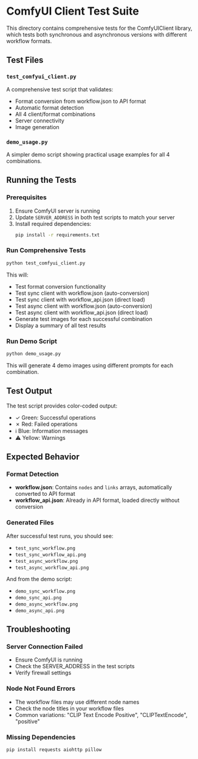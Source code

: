 # ComfyUI Client Test Suite

This directory contains comprehensive tests for the ComfyUIClient library, which tests both synchronous and asynchronous versions with different workflow formats.

## Test Files

### `test_comfyui_client.py`
A comprehensive test script that validates:
- Format conversion from workflow.json to API format
- Automatic format detection
- All 4 client/format combinations
- Server connectivity
- Image generation

### `demo_usage.py`
A simpler demo script showing practical usage examples for all 4 combinations.

## Running the Tests

### Prerequisites
1. Ensure ComfyUI server is running
2. Update `SERVER_ADDRESS` in both test scripts to match your server
3. Install required dependencies:
   ```bash
   pip install -r requirements.txt
   ```

### Run Comprehensive Tests
```bash
python test_comfyui_client.py
```

This will:
- Test format conversion functionality
- Test sync client with workflow.json (auto-conversion)
- Test sync client with workflow_api.json (direct load)
- Test async client with workflow.json (auto-conversion)
- Test async client with workflow_api.json (direct load)
- Generate test images for each successful combination
- Display a summary of all test results

### Run Demo Script
```bash
python demo_usage.py
```

This will generate 4 demo images using different prompts for each combination.

## Test Output

The test script provides color-coded output:
- ✓ Green: Successful operations
- ✗ Red: Failed operations
- ℹ Blue: Information messages
- ⚠ Yellow: Warnings

## Expected Behavior

### Format Detection
- **workflow.json**: Contains `nodes` and `links` arrays, automatically converted to API format
- **workflow_api.json**: Already in API format, loaded directly without conversion

### Generated Files
After successful test runs, you should see:
- `test_sync_workflow.png`
- `test_sync_workflow_api.png`
- `test_async_workflow.png`
- `test_async_workflow_api.png`

And from the demo script:
- `demo_sync_workflow.png`
- `demo_sync_api.png`
- `demo_async_workflow.png`
- `demo_async_api.png`

## Troubleshooting

### Server Connection Failed
- Ensure ComfyUI is running
- Check the SERVER_ADDRESS in the test scripts
- Verify firewall settings

### Node Not Found Errors
- The workflow files may use different node names
- Check the node titles in your workflow files
- Common variations: "CLIP Text Encode Positive", "CLIPTextEncode", "positive"

### Missing Dependencies
```bash
pip install requests aiohttp pillow
```
